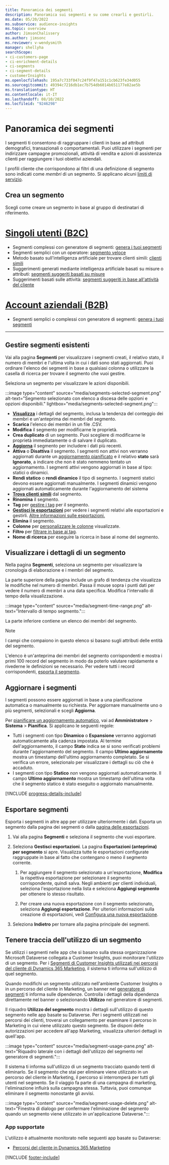 ```yaml
---
title: Panoramica dei segmenti
description: Panoramica sui segmenti e su come crearli e gestirli.
ms.date: 05/20/2022
ms.subservice: audience-insights
ms.topic: overview
author: JimsonChalissery
ms.author: jimsonc
ms.reviewer: v-wendysmith
manager: shellyha
searchScope:
- ci-customers-page
- ci-enrichment-details
- ci-segments
- ci-segment-details
- customerInsights
ms.openlocfilehash: 195a7c733f047c24f9f47a151c1cb623fe34d055
ms.sourcegitcommit: 49394c7216db1ec7b754db6014b651177e82ae5b
ms.translationtype: HT
ms.contentlocale: it-IT
ms.lasthandoff: 08/10/2022
ms.locfileid: "9246298"
---
```

# <a name="segments-overview"></a>Panoramica dei segmenti

I segmenti ti consentono di raggruppare i clienti in base ad attributi demografici, transazionali o comportamentali. Puoi utilizzare i segmenti per indirizzare campagne promozionali, attività di vendita e azioni di assistenza clienti per raggiungere i tuoi obiettivi aziendali.

I profili cliente che corrispondono ai filtri di una definizione di segmento sono indicati come *membri* di un segmento. Si applicano alcuni [limiti di servizio](/dynamics365/customer-insights/service-limits).

## <a name="create-a-segment"></a>Crea un segmento

Scegli come creare un segmento in base al gruppo di destinatari di riferimento.

# <a name="individual-consumers-b-to-c"></a>[Singoli utenti (B2C)](#tab/b2c)

- Segmenti complessi con generatore di segmenti: [genera i tuoi segmenti](segment-builder.md)
- Segmenti semplici con un operatore: [segmento veloce](segment-quick.md)
- Metodo basato sull'intelligenza artificiale per trovare clienti simili: [clienti simili](find-similar-customer-segments.md)
- Suggerimenti generati mediante intelligenza artificiale basati su misure o attributi: [segmenti suggeriti basati su misure](suggested-segments.md)
- Suggerimenti basati sulle attività: [segmenti suggeriti in base all'attività del cliente](suggested-segments-activity.md)

# <a name="business-accounts-b-to-b"></a>[Account aziendali (B2B)](#tab/b2b)

- Segmenti semplici o complessi con generatore di segmenti: [genera i tuoi segmenti](segment-builder.md)

---

## <a name="manage-existing-segments"></a>Gestire segmenti esistenti

Vai alla pagina **Segmenti** per visualizzare i segmenti creati, il relativo stato, il numero di membri e l'ultima volta in cui i dati sono stati aggiornati. Puoi ordinare l'elenco dei segmenti in base a qualsiasi colonna o utilizzare la casella di ricerca per trovare il segmento che vuoi gestire.

Seleziona un segmento per visualizzare le azioni disponibili.

:::image type="content" source="media/segments-selected-segment.png" alt-text="Segmento selezionato con elenco a discesa delle opzioni e opzioni disponibili." lightbox="media/segments-selected-segment.png":::

- [**Visualizza**](#view-segment-details) i dettagli del segmento, inclusa la tendenza del conteggio dei membri e un'anteprima dei membri del segmento.
- **Scarica** l'elenco dei membri in un file .CSV.
- **Modifica** il segmento per modificarne le proprietà.
- **Crea duplicato** di un segmento. Puoi scegliere di modificarne le proprietà immediatamente o di salvare il duplicato.
- [**Aggiorna**](#refresh-segments) il segmento per includere i dati più recenti.
- **Attiva** o **Disattiva** il segmento. I segmenti non attivi non verranno aggiornati durante un [aggiornamento pianificato](schedule-refresh.md) e il relativo **stato** sarà **Ignorato**, a indicare che non è stato nemmeno tentato un aggiornamento. I segmenti attivi vengono aggiornati in base al tipo: statici o dinamici.
- **Rendi statico** o **rendi dinamico** il tipo di segmento. I segmenti statici devono essere aggiornati manualmente. I segmenti dinamici vengono aggiornati automaticamente durante l'aggiornamento del sistema
- [**Trova clienti simili**](find-similar-customer-segments.md) dal segmento.
- **Rinomina** il segmento.
- **Tag** per [gestire i tag](work-with-tags-columns.md#manage-tags) per il segmento.
- [**Gestisci le esportazioni**](#export-segments) per vedere i segmenti relativi alle esportazioni e gestirli. [Altre informazioni sulle esportazioni.](export-destinations.md)
- **Elimina** il segmento.
- **Colonne** per [personalizzare le colonne](work-with-tags-columns.md#customize-columns) visualizzate.
- **Filtro** per [filtrare in base ai tag](work-with-tags-columns.md#filter-on-tags).
- **Nome di ricerca** per eseguire la ricerca in base al nome del segmento.

## <a name="view-segment-details"></a>Visualizzare i dettagli di un segmento

Nella pagina **Segmenti**, seleziona un segmento per visualizzare la cronologia di elaborazione e i membri del segmento.

La parte superiore della pagina include un grafo di tendenza che visualizza le modifiche nel numero di membri. Passa il mouse sopra i punti dati per vedere il numero di membri a una data specifica. Modifica l'intervallo di tempo della visualizzazione.

:::image type="content" source="media/segment-time-range.png" alt-text="Intervallo di tempo segmento.":::

La parte inferiore contiene un elenco dei membri del segmento.

> [!NOTE]
> I campi che compaiono in questo elenco si basano sugli attributi delle entità del segmento.
>
>L'elenco è un'anteprima dei membri del segmento corrispondenti e mostra i primi 100 record del segmento in modo da poterlo valutare rapidamente e rivederne le definizioni se necessario. Per vedere tutti i record corrispondenti, [esporta il segmento](export-destinations.md).

## <a name="refresh-segments"></a>Aggiornare i segmenti

I segmenti possono essere aggiornati in base a una pianificazione automatica o manualmente su richiesta. Per aggiornare manualmente uno o più segmenti, selezionali e scegli **Aggiorna**.

Per [pianificare un aggiornamento automatico](schedule-refresh.md), vai ad **Amministratore** > **Sistema** > **Pianifica**. Si applicano le seguenti regole:

- Tutti i segmenti con tipo **Dinamico** o **Espansione** verranno aggiornati automaticamente alla cadenza impostata. Al termine dell'aggiornamento, il campo **Stato** indica se si sono verificati problemi durante l'aggiornamento del segmento. Il campo **Ultimo aggiornamento** mostra un timestamp dell'ultimo aggiornamento completato. Se si verifica un errore, selezionalo per visualizzare i dettagli su ciò che è accaduto.
- I segmenti con tipo **Statico** *non* vengono aggiornati automaticamente. Il campo **Ultimo aggiornamento** mostra un timestamp dell'ultima volta che il segmento statico è stato eseguito o aggiornato manualmente.

[!INCLUDE [progress-details-include](includes/progress-details-pane.md)]

## <a name="export-segments"></a>Esportare segmenti

Esporta i segmenti in altre app per utilizzare ulteriormente i dati. Esporta un segmento dalla pagina dei segmenti o dalla [pagina delle esportazioni](export-destinations.md).

1. Vai alla pagina **Segmenti** e seleziona il segmento che vuoi esportare.

1. Seleziona **Gestisci esportazioni**. La pagina **Esportazioni (anteprima) per segmento** si apre. Visualizza tutte le esportazioni configurate raggruppate in base al fatto che contengano o meno il segmento corrente.

   1. Per aggiungere il segmento selezionato a un'esportazione, **Modifica** la rispettiva esportazione per selezionare il segmento corrispondente, quindi salva. Negli ambienti per clienti individuali, seleziona l'esportazione nella lista e seleziona **Aggiungi segmento** per ottenere lo stesso risultato.

   1. Per creare una nuova esportazione con il segmento selezionato, seleziona **Aggiungi esportazione**. Per ulteriori informazioni sulla creazione di esportazioni, vedi [Configura una nuova esportazione](export-destinations.md#set-up-a-new-export).

1. Seleziona **Indietro** per tornare alla pagina principale dei segmenti.

## <a name="track-usage-of-a-segment"></a>Tenere traccia dell'utilizzo di un segmento

Se utilizzi i segmenti nelle app che si basano sulla stessa organizzazione Microsoft Dataverse collegata a Customer Insights, puoi monitorare l'utilizzo di un segmento. Per i [Segmenti di Customer Insights utilizzati nei percorsi del cliente di Dynamics 365 Marketing](/dynamics365/marketing/real-time-marketing-ci-profile), il sistema ti informa sull'utilizzo di quel segmento.

Quando modifichi un segmento utilizzato nell'ambiente Customer Insights o in un percorso del cliente in Marketing, un banner nel [generatore di segmenti](segment-builder.md) ti informa sulle dipendenze. Controlla i dettagli della dipendenza direttamente nel banner o selezionando **Utilizzo** nel generatore di segmenti.

Il riquadro **Utilizzo del segmento** mostra i dettagli sull'utilizzo di questo segmento nelle app basate su Dataverse. Per i segmenti utilizzati nei percorsi dei clienti, troverai un collegamento per esaminare il percorso in Marketing in cui viene utilizzato questo segmento. Se disponi delle autorizzazioni per accedere all'app Marketing, visualizza ulteriori dettagli in quell'app.

:::image type="content" source="media/segment-usage-pane.png" alt-text="Riquadro laterale con i dettagli dell'utilizzo del segmento nel generatore di segmenti.":::

Il sistema ti informa sull'utilizzo di un segmento tracciato quando tenti di eliminarlo. Se il segmento che stai per eliminare viene utilizzato in un percorso del cliente in Marketing, il percorso si interromperà per tutti gli utenti nel segmento. Se il viaggio fa parte di una campagna di marketing, l'eliminazione influirà sulla campagna stessa. Tuttavia, puoi comunque eliminare il segmento nonostante gli avvisi.

:::image type="content" source="media/segment-usage-delete.png" alt-text="Finestra di dialogo per confermare l'eliminazione del segmento quando un segmento viene utilizzato in un'applicazione Dataverse.":::

### <a name="supported-apps"></a>App supportate

L'utilizzo è attualmente monitorato nelle seguenti app basate su Dataverse:

- [Percorsi del cliente in Dynamics 365 Marketing](/dynamics365/marketing/real-time-marketing-ci-profile)

[!INCLUDE [footer-include](includes/footer-banner.md)]
